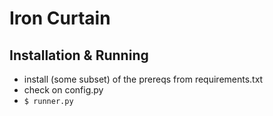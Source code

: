 # Iron Curtain

## Installation & Running
* install (some subset) of the prereqs from requirements.txt
* check on config.py
* `$ runner.py`
